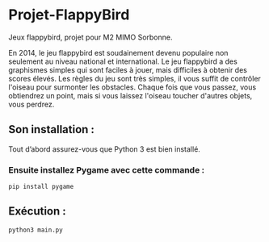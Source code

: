 # Projet-FlappyBird
Jeux flappybird, projet pour M2 MIMO Sorbonne.

En 2014, le jeu flappybird est soudainement devenu populaire non seulement au niveau national et international. Le jeu flappybird a des graphismes simples qui sont faciles à jouer, mais difficiles à obtenir des scores élevés. Les règles du jeu sont très simples, il vous suffit de contrôler l'oiseau pour surmonter les obstacles. Chaque fois que vous passez, vous obtiendrez un point, mais si vous laissez l'oiseau toucher d'autres objets, vous perdrez.

## Son installation :
Tout d’abord assurez-vous que Python 3 est bien installé. 
### Ensuite installez Pygame avec cette commande :
  
  	pip install pygame

## Exécution : 
  	python3 main.py

